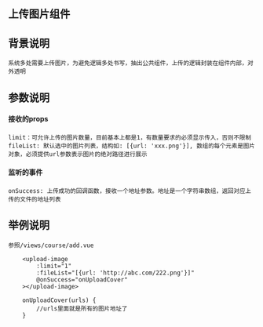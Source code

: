 ## 上传图片组件

## 背景说明
    
    系统多处需要上传图片，为避免逻辑多处书写，抽出公共组件，上传的逻辑封装在组件内部，对外透明

## 参数说明

    
#### 接收的props

    limit：可允许上传的图片数量，目前基本上都是1，有数量要求的必须显示传入，否则不限制
    fileList: 默认选中的图片列表，结构如: [{url: 'xxx.png'}], 数组的每个元素是图片对象，必须提供url参数表示图片的绝对路径进行展示
    
#### 监听的事件
    
    onSuccess: 上传成功的回调函数，接收一个地址参数。地址是一个字符串数组，返回对应上传的文件的地址列表
    
## 举例说明

    参照/views/course/add.vue

```
    <upload-image
        :limit="1"
        :fileList="[{url: 'http://abc.com/222.png'}]"
        @onSuccess="onUploadCover"
    ></upload-image>
    
    onUploadCover(urls) {
        //urls里面就是所有的图片地址了
    }
```